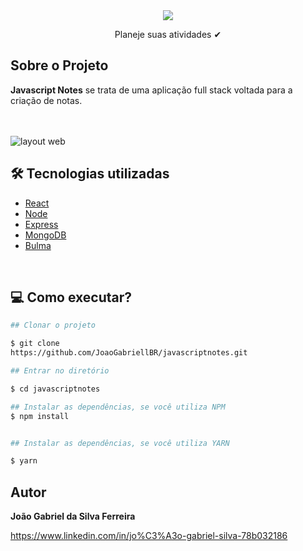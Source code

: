 

<div align="center">
    <img src="https://user-images.githubusercontent.com/88870257/172275407-4f9d8563-88dc-4276-a61a-852eff345b8b.png">
    <p>Planeje suas atividades ✔</p>
</div>

## Sobre o Projeto

**Javascript Notes** se trata de uma aplicação full stack voltada para a criação de notas. 
<br> <br> <br>

![layout web](https://user-images.githubusercontent.com/88870257/172070066-4f2ca038-b421-48c4-8676-45722c5cdbac.png)

## 🛠 Tecnologias utilizadas

- [React](https://reactjs.org/)
- [Node](https://nodejs.org/en/)
- [Express](https://expressjs.com/pt-br/)
- [MongoDB](https://www.mongodb.com/)
- [Bulma](https://bulma.io/)

<br>

## 💻 Como executar?

```bash
## Clonar o projeto

$ git clone 
https://github.com/JoaoGabriellBR/javascriptnotes.git

```

```bash
## Entrar no diretório

$ cd javascriptnotes

```

```bash
## Instalar as dependências, se você utiliza NPM
$ npm install


## Instalar as dependências, se você utiliza YARN

$ yarn

```


## Autor

**João Gabriel da Silva Ferreira**

https://www.linkedin.com/in/jo%C3%A3o-gabriel-silva-78b032186
